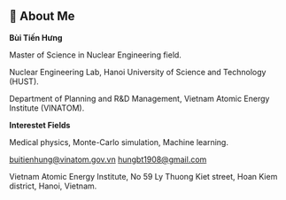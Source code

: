 ## 🚀 About Me
**Bùi Tiến Hưng**

Master of Science in Nuclear Engineering field.

Nuclear Engineering Lab, Hanoi University of Science and Technology (HUST).

Department of Planning and R&D Management, Vietnam Atomic Energy Institute (VINATOM).

**Interestet Fields**

Medical physics, Monte-Carlo simulation, Machine learning.
 
buitienhung@vinatom.gov.vn
hungbt1908@gmail.com

Vietnam Atomic Energy Institute, No 59 Ly Thuong Kiet street, Hoan Kiem district, Hanoi, Vietnam.
